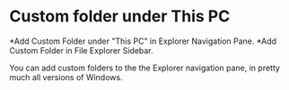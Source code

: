 # Custom folder under This PC
*Add Custom Folder under "This PC" in Explorer Navigation Pane.
*Add Custom Folder in File Explorer Sidebar.

You can add custom folders to the the Explorer navigation pane, in pretty much all versions of Windows.
